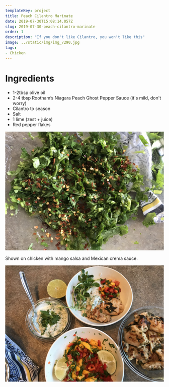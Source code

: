```yaml
---
templateKey: project
title: Peach Cilantro Marinate
date: 2019-07-30T15:08:14.057Z
slug: 2019-07-30-peach-cilantro-marinate
order: 1
description: "If you don't like Cilantro, you won't like this"
image: ../static/img/img_7290.jpg
tags:
- Chicken
---
```


# Ingredients

- 1-2tbsp olive oil
- 2-4 tbsp Rootham’s Niagara Peach Ghost Pepper Sauce (it's mild, don't worry)
- Cilantro to season
- Salt
- 1 lime (zest + juice)
- Red pepper flakes

![Peach Cilantro Marinate](/img/img_7291.jpg)

Shown on chicken with mango salsa and Mexican crema sauce.

![Perfect with mango salsa and Mexican crema sauce](/img/img_7294.jpg)
